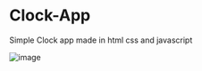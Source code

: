 # Clock-App

Simple Clock app made in html css and javascript

![image](https://github.com/danmilldev/Clock-App/assets/126679134/3c7fc7c7-6065-4046-a67f-7aa920d03d2d)
